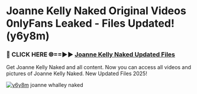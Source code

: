 # Joanne Kelly Naked Original Videos 0nlyFans Leaked - Files Updated! (y6y8m)

<h3>🔴 CLICK HERE 🌐==►► <a href="https://tinyurl.com/yckcrads" rel="nofollow">Joanne Kelly Naked Updated Files</a></h3>

Get Joanne Kelly Naked and all content. Now you can access all videos and pictures of Joanne Kelly Naked. New Updated Files 2025!

[![y6y8m](https://i.imgur.com/hpKpOFt.gif)](https://tinyurl.com/yckcrads)
joanne whalley naked